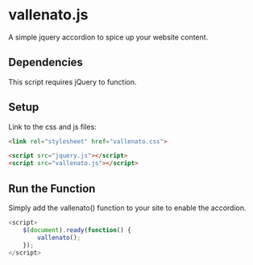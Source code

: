 # vallenato.js
A simple jquery accordion to spice up your website content.

## Dependencies
This script requires jQuery to function.

## Setup
Link to the css and js files:

```html
<link rel="stylesheet" href="vallenato.css">

<script src="jquery.js"></script>
<script src="vallenato.js"></script>
```

## Run the Function
Simply add the vallenato() function to your site to enable the accordion.

```javascript
<script>
	$(document).ready(function() {
		vallenato();
	});
</script>
```
